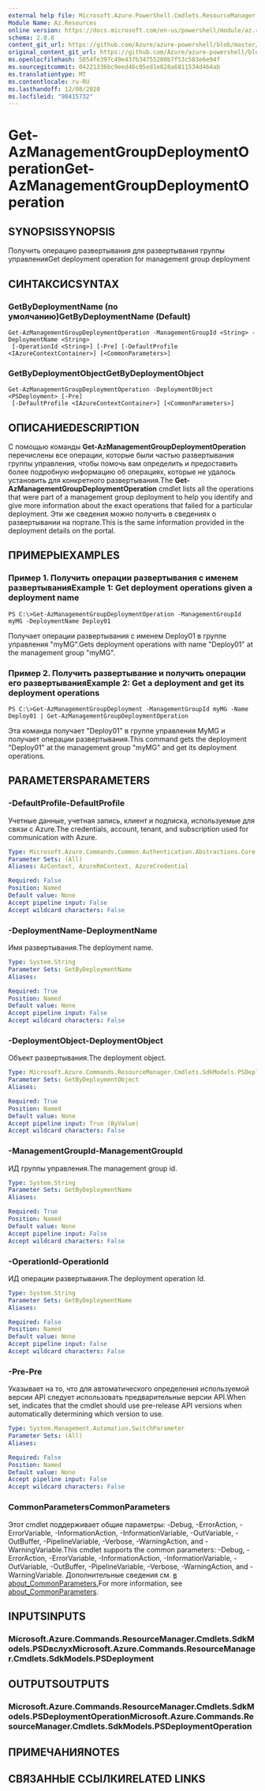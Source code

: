 ```yaml
---
external help file: Microsoft.Azure.PowerShell.Cmdlets.ResourceManager.dll-Help.xml
Module Name: Az.Resources
online version: https://docs.microsoft.com/en-us/powershell/module/az.resources/get-azmanagementgroupdeploymentoperation
schema: 2.0.0
content_git_url: https://github.com/Azure/azure-powershell/blob/master/src/Resources/Resources/help/Get-AzManagementGroupDeploymentOperation.md
original_content_git_url: https://github.com/Azure/azure-powershell/blob/master/src/Resources/Resources/help/Get-AzManagementGroupDeploymentOperation.md
ms.openlocfilehash: 5054fe397c49e437b34755200b7f53c583e6e94f
ms.sourcegitcommit: 04221336bc9eed46c05ed1e828a6811534d4b4ab
ms.translationtype: MT
ms.contentlocale: ru-RU
ms.lasthandoff: 12/08/2020
ms.locfileid: "98415732"
---
```

# <span data-ttu-id="5975f-101">Get-AzManagementGroupDeploymentOperation</span><span class="sxs-lookup"><span data-stu-id="5975f-101">Get-AzManagementGroupDeploymentOperation</span></span>

## <span data-ttu-id="5975f-102">SYNOPSIS</span><span class="sxs-lookup"><span data-stu-id="5975f-102">SYNOPSIS</span></span>
<span data-ttu-id="5975f-103">Получить операцию развертывания для развертывания группы управления</span><span class="sxs-lookup"><span data-stu-id="5975f-103">Get deployment operation for management group deployment</span></span>

## <span data-ttu-id="5975f-104">СИНТАКСИС</span><span class="sxs-lookup"><span data-stu-id="5975f-104">SYNTAX</span></span>

### <span data-ttu-id="5975f-105">GetByDeploymentName (по умолчанию)</span><span class="sxs-lookup"><span data-stu-id="5975f-105">GetByDeploymentName (Default)</span></span>
```
Get-AzManagementGroupDeploymentOperation -ManagementGroupId <String> -DeploymentName <String>
 [-OperationId <String>] [-Pre] [-DefaultProfile <IAzureContextContainer>] [<CommonParameters>]
```

### <span data-ttu-id="5975f-106">GetByDeploymentObject</span><span class="sxs-lookup"><span data-stu-id="5975f-106">GetByDeploymentObject</span></span>
```
Get-AzManagementGroupDeploymentOperation -DeploymentObject <PSDeployment> [-Pre]
 [-DefaultProfile <IAzureContextContainer>] [<CommonParameters>]
```

## <span data-ttu-id="5975f-107">ОПИСАНИЕ</span><span class="sxs-lookup"><span data-stu-id="5975f-107">DESCRIPTION</span></span>
<span data-ttu-id="5975f-108">С помощью команды **Get-AzManagementGroupDeploymentOperation** перечислены все операции, которые были частью развертывания группы управления, чтобы помочь вам определить и предоставить более подробную информацию об операциях, которые не удалось установить для конкретного развертывания.</span><span class="sxs-lookup"><span data-stu-id="5975f-108">The **Get-AzManagementGroupDeploymentOperation** cmdlet lists all the operations that were part of a management group deployment to help you identify and give more information about the exact operations that failed for a particular deployment.</span></span>
<span data-ttu-id="5975f-109">Эти же сведения можно получить в сведениях о развертывании на портале.</span><span class="sxs-lookup"><span data-stu-id="5975f-109">This is the same information provided in the deployment details on the portal.</span></span>

## <span data-ttu-id="5975f-110">ПРИМЕРЫ</span><span class="sxs-lookup"><span data-stu-id="5975f-110">EXAMPLES</span></span>

### <span data-ttu-id="5975f-111">Пример 1. Получить операции развертывания с именем развертывания</span><span class="sxs-lookup"><span data-stu-id="5975f-111">Example 1: Get deployment operations given a deployment name</span></span>
```
PS C:\>Get-AzManagementGroupDeploymentOperation -ManagementGroupId myMG -DeploymentName Deploy01
```

<span data-ttu-id="5975f-112">Получает операции развертывания с именем Deploy01 в группе управления "myMG".</span><span class="sxs-lookup"><span data-stu-id="5975f-112">Gets deployment operations with name "Deploy01" at the management group "myMG".</span></span>

### <span data-ttu-id="5975f-113">Пример 2. Получить развертывание и получить операции его развертывания</span><span class="sxs-lookup"><span data-stu-id="5975f-113">Example 2: Get a deployment and get its deployment operations</span></span>
```
PS C:\>Get-AzManagementGroupDeployment -ManagementGroupId myMG -Name Deploy01 | Get-AzManagementGroupDeploymentOperation
```

<span data-ttu-id="5975f-114">Эта команда получает "Deploy01" в группе управления MyMG и получает операции развертывания.</span><span class="sxs-lookup"><span data-stu-id="5975f-114">This command gets the deployment "Deploy01" at the management group "myMG" and get its deployment operations.</span></span>

## <span data-ttu-id="5975f-115">PARAMETERS</span><span class="sxs-lookup"><span data-stu-id="5975f-115">PARAMETERS</span></span>

### <span data-ttu-id="5975f-116">-DefaultProfile</span><span class="sxs-lookup"><span data-stu-id="5975f-116">-DefaultProfile</span></span>
<span data-ttu-id="5975f-117">Учетные данные, учетная запись, клиент и подписка, используемые для связи с Azure.</span><span class="sxs-lookup"><span data-stu-id="5975f-117">The credentials, account, tenant, and subscription used for communication with Azure.</span></span>

```yaml
Type: Microsoft.Azure.Commands.Common.Authentication.Abstractions.Core.IAzureContextContainer
Parameter Sets: (All)
Aliases: AzContext, AzureRmContext, AzureCredential

Required: False
Position: Named
Default value: None
Accept pipeline input: False
Accept wildcard characters: False
```

### <span data-ttu-id="5975f-118">-DeploymentName</span><span class="sxs-lookup"><span data-stu-id="5975f-118">-DeploymentName</span></span>
<span data-ttu-id="5975f-119">Имя развертывания.</span><span class="sxs-lookup"><span data-stu-id="5975f-119">The deployment name.</span></span>

```yaml
Type: System.String
Parameter Sets: GetByDeploymentName
Aliases:

Required: True
Position: Named
Default value: None
Accept pipeline input: False
Accept wildcard characters: False
```

### <span data-ttu-id="5975f-120">-DeploymentObject</span><span class="sxs-lookup"><span data-stu-id="5975f-120">-DeploymentObject</span></span>
<span data-ttu-id="5975f-121">Объект развертывания.</span><span class="sxs-lookup"><span data-stu-id="5975f-121">The deployment object.</span></span>

```yaml
Type: Microsoft.Azure.Commands.ResourceManager.Cmdlets.SdkModels.PSDeployment
Parameter Sets: GetByDeploymentObject
Aliases:

Required: True
Position: Named
Default value: None
Accept pipeline input: True (ByValue)
Accept wildcard characters: False
```

### <span data-ttu-id="5975f-122">-ManagementGroupId</span><span class="sxs-lookup"><span data-stu-id="5975f-122">-ManagementGroupId</span></span>
<span data-ttu-id="5975f-123">ИД группы управления.</span><span class="sxs-lookup"><span data-stu-id="5975f-123">The management group id.</span></span>

```yaml
Type: System.String
Parameter Sets: GetByDeploymentName
Aliases:

Required: True
Position: Named
Default value: None
Accept pipeline input: False
Accept wildcard characters: False
```

### <span data-ttu-id="5975f-124">-OperationId</span><span class="sxs-lookup"><span data-stu-id="5975f-124">-OperationId</span></span>
<span data-ttu-id="5975f-125">ИД операции развертывания.</span><span class="sxs-lookup"><span data-stu-id="5975f-125">The deployment operation Id.</span></span>

```yaml
Type: System.String
Parameter Sets: GetByDeploymentName
Aliases:

Required: False
Position: Named
Default value: None
Accept pipeline input: False
Accept wildcard characters: False
```

### <span data-ttu-id="5975f-126">-Pre</span><span class="sxs-lookup"><span data-stu-id="5975f-126">-Pre</span></span>
<span data-ttu-id="5975f-127">Указывает на то, что для автоматического определения используемой версии API следует использовать предварительные версии API.</span><span class="sxs-lookup"><span data-stu-id="5975f-127">When set, indicates that the cmdlet should use pre-release API versions when automatically determining which version to use.</span></span>

```yaml
Type: System.Management.Automation.SwitchParameter
Parameter Sets: (All)
Aliases:

Required: False
Position: Named
Default value: None
Accept pipeline input: False
Accept wildcard characters: False
```

### <span data-ttu-id="5975f-128">CommonParameters</span><span class="sxs-lookup"><span data-stu-id="5975f-128">CommonParameters</span></span>
<span data-ttu-id="5975f-129">Этот cmdlet поддерживает общие параметры: -Debug, -ErrorAction, -ErrorVariable, -InformationAction, -InformationVariable, -OutVariable, -OutBuffer, -PipelineVariable, -Verbose, -WarningAction, and -WarningVariable.</span><span class="sxs-lookup"><span data-stu-id="5975f-129">This cmdlet supports the common parameters: -Debug, -ErrorAction, -ErrorVariable, -InformationAction, -InformationVariable, -OutVariable, -OutBuffer, -PipelineVariable, -Verbose, -WarningAction, and -WarningVariable.</span></span> <span data-ttu-id="5975f-130">Дополнительные сведения см. [в about_CommonParameters.](http://go.microsoft.com/fwlink/?LinkID=113216)</span><span class="sxs-lookup"><span data-stu-id="5975f-130">For more information, see [about_CommonParameters](http://go.microsoft.com/fwlink/?LinkID=113216).</span></span>

## <span data-ttu-id="5975f-131">INPUTS</span><span class="sxs-lookup"><span data-stu-id="5975f-131">INPUTS</span></span>

### <span data-ttu-id="5975f-132">Microsoft.Azure.Commands.ResourceManager.Cmdlets.SdkModels.PSDвслух</span><span class="sxs-lookup"><span data-stu-id="5975f-132">Microsoft.Azure.Commands.ResourceManager.Cmdlets.SdkModels.PSDeployment</span></span>

## <span data-ttu-id="5975f-133">OUTPUTS</span><span class="sxs-lookup"><span data-stu-id="5975f-133">OUTPUTS</span></span>

### <span data-ttu-id="5975f-134">Microsoft.Azure.Commands.ResourceManager.Cmdlets.SdkModels.PSDeploymentOperation</span><span class="sxs-lookup"><span data-stu-id="5975f-134">Microsoft.Azure.Commands.ResourceManager.Cmdlets.SdkModels.PSDeploymentOperation</span></span>

## <span data-ttu-id="5975f-135">ПРИМЕЧАНИЯ</span><span class="sxs-lookup"><span data-stu-id="5975f-135">NOTES</span></span>

## <span data-ttu-id="5975f-136">СВЯЗАННЫЕ ССЫЛКИ</span><span class="sxs-lookup"><span data-stu-id="5975f-136">RELATED LINKS</span></span>
